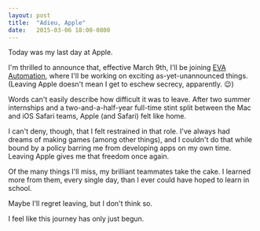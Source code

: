 ```yaml
---
layout: post
title:  "Adieu, Apple"
date:   2015-03-06 18:00-0800
---
```


Today was my last day at Apple.

I'm thrilled to announce that, effective March 9th, I'll be joining [EVA
Automation][eva], where I'll be working on exciting as-yet-unannounced things.
(Leaving Apple doesn't mean I get to eschew secrecy, apparently. :wink:)

Words can't easily describe how difficult it was to leave. After two summer
internships and a two-and-a-half-year full-time stint split between the Mac and
iOS Safari teams, Apple (and Safari) felt like home.

I can't deny, though, that I felt restrained in that role. I've always had
dreams of making games (among other things), and I couldn't do that while bound
by a policy barring me from developing apps on my own time. Leaving Apple gives
me that freedom once again.

Of the many things I'll miss, my brilliant teammates take the cake. I learned
more from them, every single day, than I ever could have hoped to learn in
school.

Maybe I'll regret leaving, but I don't think so.

I feel like this journey has only just begun.

[eva]: http://evaautomation.com
